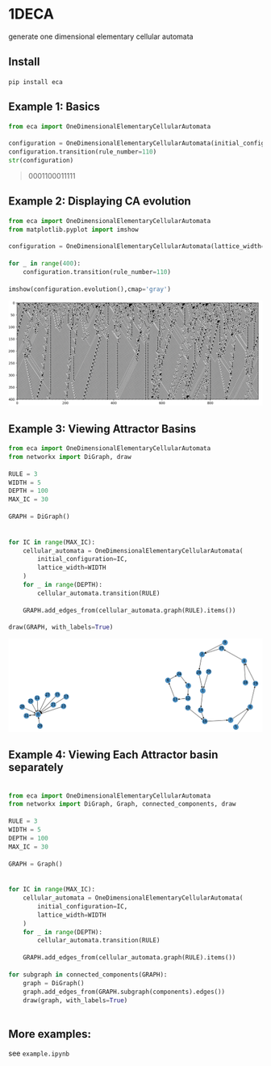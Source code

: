 # 1DECA
generate one dimensional elementary cellular automata


## Install
`pip install eca`

## Example 1: Basics

```python
from eca import OneDimensionalElementaryCellularAutomata

configuration = OneDimensionalElementaryCellularAutomata(initial_configuration="0000100001011")
configuration.transition(rule_number=110)
str(configuration)
```
> 0001100011111


## Example 2: Displaying CA evolution

```python
from eca import OneDimensionalElementaryCellularAutomata
from matplotlib.pyplot import imshow

configuration = OneDimensionalElementaryCellularAutomata(lattice_width=1000)

for _ in range(400):
    configuration.transition(rule_number=110)

imshow(configuration.evolution(),cmap='gray')
```
![](images/rule110.png)

## Example 3: Viewing Attractor Basins

```python
from eca import OneDimensionalElementaryCellularAutomata
from networkx import DiGraph, draw

RULE = 3
WIDTH = 5
DEPTH = 100
MAX_IC = 30

GRAPH = DiGraph()


for IC in range(MAX_IC):
    cellular_automata = OneDimensionalElementaryCellularAutomata(
        initial_configuration=IC,
        lattice_width=WIDTH
    )
    for _ in range(DEPTH):
        cellular_automata.transition(RULE)
    
    GRAPH.add_edges_from(cellular_automata.graph(RULE).items())
    
draw(GRAPH, with_labels=True)
```
![](images/rule3attractorbasin.png)

## Example 4: Viewing Each Attractor basin separately
```python

from eca import OneDimensionalElementaryCellularAutomata
from networkx import DiGraph, Graph, connected_components, draw

RULE = 3
WIDTH = 5
DEPTH = 100
MAX_IC = 30

GRAPH = Graph()


for IC in range(MAX_IC):
    cellular_automata = OneDimensionalElementaryCellularAutomata(
        initial_configuration=IC,
        lattice_width=WIDTH
    )
    for _ in range(DEPTH):
        cellular_automata.transition(RULE)
    
    GRAPH.add_edges_from(cellular_automata.graph(RULE).items())

for subgraph in connected_components(GRAPH):
    graph = DiGraph()
    graph.add_edges_from(GRAPH.subgraph(components).edges())
    draw(graph, with_labels=True)
    
```

## More examples:
see `example.ipynb`
